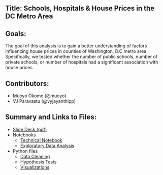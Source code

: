 

## Title: Schools, Hospitals & House Prices in the DC Metro Area
 

## Goals:
 
The goal of this analysis is to gain a better understanding of factors influencing house prices in counties of Washington, D.C metro area. Specifically, we tested whether the number of public schools, number of private schools, or number of hospitals had a significant association with house prices.

## Contributors:<br>
 
 - Muoyo Okome (@muoyo)<br>
 - VJ Paravastu (@vyjayanthipp)<br>

## Summary and Links to Files:<br>
- <a href='presentation/dchousing.pdf'>Slide Deck (pdf)</a><br>
- Notebooks<br>
  - <a href='notebooks/dchousing.ipynb'>Technical Notebook</a><br>
  - <a href='presentation/dchousing_EDA.ipynb'>Exploratory Data Analysis</a><br>
- Python files<br>
  - <a href='python_files/data_cleaning.py'>Data Cleaning</a><br>
  - <a href='python_files/hypothesis tests.py'>Hypothesis Tests</a><br>
  - <a href='python_files/visualizations.py'>Visualizations</a>
